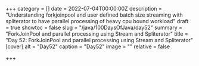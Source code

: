 +++
category = []
date = 2022-07-04T00:00:00Z
description = "Understanding forkjoinpool and user defined batch size streaming with spliterator to have parallel processing of heavy cpu bound workload"
draft = true
showtoc = false
slug = "/java/100DaysOfJava/day52"
summary = "ForkJoinPool and parallel processing using Stream and Spliterator"
title = "Day 52: ForkJoinPool and parallel processing using Stream and Spliterator"
[cover]
alt = "Day52"
caption = "Day52"
image = ""
relative = false

+++
